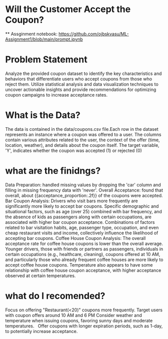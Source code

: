 # Will the Customer Accept the Coupon?

** Assginment notebook: https://github.com/ojbskvasu/ML-Assignment1/blob/main/prompt.ipynb

# Problem Statement 
Analyze the provided coupon dataset to identify the key characteristics and behaviors that differentiate users who accept coupons from those who reject them. 
Utilize statistical analysis and data visualization techniques to uncover actionable insights and provide recommendations for optimizing coupon campaigns to increase acceptance rates.

# What is the Data?
The data is contained in the data/coupons.csv file.Each row in the dataset represents an instance where a coupon was offered to a user.
The columns contain various attributes related to the user, the context of the offer (time, location, weather), and details about the coupon itself. 
The target variable, 'Y', indicates whether the coupon was accepted (1) or rejected (0)

# what are the finidngs?
  Data Preparation: handled missing values by dropping the 'car' column and filling in missing frequency data with 'never'. 
  Overall Acceptance:  found that overall, about {{acceptance_proportion:.2f}} of the coupons were accepted. 
  Bar Coupon Analysis:  Drivers who visit bars more frequently are significantly more likely to accept bar coupons. Specific demographic and situational factors, such as age (over 25) combined with bar             frequency, and the absence of kids as passengers along with certain occupations, are associated with higher bar coupon acceptance. Combinations of factors related to bar visitation habits, age,              passenger type, occupation, and even cheap restaurant visits and income, collectively influence the likelihood of accepting bar coupons. 
       Coffee House Coupon Analysis: The overall acceptance rate for coffee house coupons is lower than the overall average. Younger drivers, those with friends or partners as passengers, individuals in            certain occupations (e.g., healthcare, cleaning), coupons offered at 10 AM, and particularly those who already frequent coffee houses are more likely to accept coffee house coupons. Temperature also         appears to have some relationship with coffee house coupon acceptance, with higher acceptance observed at certain temperatures.

# what do I recomended?
  Focus on offering "Restaurant(<20)" coupons more frequently.
  Target users with coupon offers around 10 AM and 6 PM
  Consider weather and temperature when issuing coupons, favoring sunny days and moderate temperatures.
  Offer coupons with longer expiration periods, such as 1-day, to potentially increase acceptance.
